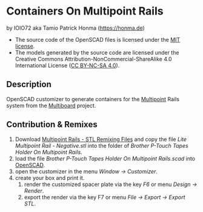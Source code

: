 # Containers On Multipoint Rails

by IOIO72 aka Tamio Patrick Honma (https://honma.de)

- The source code of the OpenSCAD files is licensed under the [MIT license](https://opensource.org/license/mit).
- The models generated by the source code are licensed under the Creative Commons Attribution-NonCommercial-ShareAlike 4.0 International License ([CC BY-NC-SA 4.0](https://creativecommons.org/licenses/by-nc-sa/4.0/)).

## Description

OpenSCAD customizer to generate containers for the [Multipoint](https://www.multiboard.io/parts-library/multipoint/multipoints) Rails system from the [Multiboard](https://www.multiboard.io/) project.



## Contribution & Remixes

1. Download [Multipoint Rails - STL Remixing Files](https://thangs.com/designer/Multiboard/3d-model/Multipoint%20Rails%20-%20STL%20Remixing%20Files-1142254) and copy the file *Lite Multipoint Rail - Negative.stl* into the folder of *Brother P-Touch Tapes Holder On Multipoint Rails*.
2. load the file *Brother P-Touch Tapes Holder On Multipoint Rails.scad* into [OpenSCAD](https://openscad.org/).
3. open the customizer in the menu *Window → Customizer*.
4. create your box and print it.
   1. render the customized spacer plate via the key *F6* or menu *Design → Render*.
   4. export the render via the key F7 or menu *File → Export → Export STL*.

